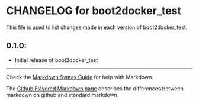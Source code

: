 # CHANGELOG for boot2docker_test

This file is used to list changes made in each version of boot2docker_test.

## 0.1.0:

* Initial release of boot2docker_test

- - -
Check the [Markdown Syntax Guide](http://daringfireball.net/projects/markdown/syntax) for help with Markdown.

The [Github Flavored Markdown page](http://github.github.com/github-flavored-markdown/) describes the differences between markdown on github and standard markdown.
